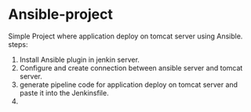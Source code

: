 # Ansible-project

Simple Project where application deploy on tomcat server using Ansible.
steps:
1. Install Ansible plugin in jenkin server.
2. Configure and create connection between ansible server and tomcat server.
3. generate pipeline code for application deploy on tomcat server and paste it into the Jenkinsfile.
4. 
